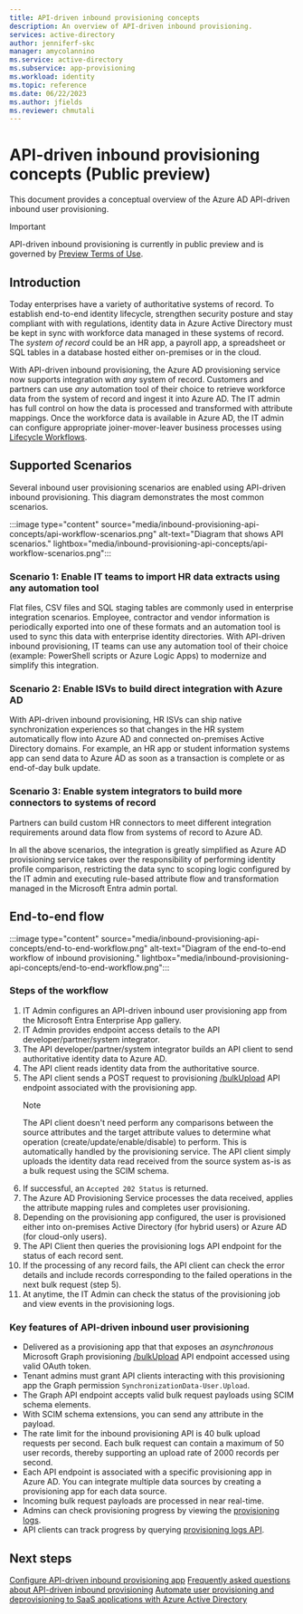 ```yaml
---
title: API-driven inbound provisioning concepts
description: An overview of API-driven inbound provisioning. 
services: active-directory
author: jenniferf-skc
manager: amycolannino
ms.service: active-directory
ms.subservice: app-provisioning
ms.workload: identity
ms.topic: reference
ms.date: 06/22/2023
ms.author: jfields
ms.reviewer: chmutali
---
```


# API-driven inbound provisioning concepts (Public preview)

This document provides a conceptual overview of the Azure AD API-driven inbound user provisioning.

> [!IMPORTANT]
> API-driven inbound provisioning is currently in public preview and is governed by [Preview Terms of Use](https://azure.microsoft.com/support/legal/preview-supplemental-terms/).

## Introduction

Today enterprises have a variety of authoritative systems of record. To establish end-to-end identity lifecycle, strengthen security posture and stay compliant with with regulations, identity data in Azure Active Directory must be kept in sync with workforce data managed in these systems of record. The *system of record* could be an HR app, a payroll app, a spreadsheet or SQL tables in a database hosted either on-premises or in the cloud. 

With API-driven inbound provisioning, the Azure AD provisioning service now supports integration with *any* system of record. Customers and partners can use *any* automation tool of their choice to retrieve workforce data from the system of record and ingest it into Azure AD. The IT admin has full control on how the data is processed and transformed with attribute mappings. Once the workforce data is available in Azure AD, the IT admin can configure appropriate joiner-mover-leaver business processes using [Lifecycle Workflows](../governance/what-are-lifecycle-workflows.md).  

## Supported Scenarios

Several inbound user provisioning scenarios are enabled using API-driven inbound provisioning. This diagram demonstrates the most common scenarios.

:::image type="content" source="media/inbound-provisioning-api-concepts/api-workflow-scenarios.png" alt-text="Diagram that shows API scenarios." lightbox="media/inbound-provisioning-api-concepts/api-workflow-scenarios.png":::

### Scenario 1: Enable IT teams to import HR data extracts using any automation tool
Flat files, CSV files and SQL staging tables are commonly used in enterprise integration scenarios. Employee, contractor and vendor information is periodically exported into one of these formats and an automation tool is used to sync this data with enterprise identity directories. With API-driven inbound provisioning, IT teams can use any automation tool of their choice (example: PowerShell scripts or Azure Logic Apps) to modernize and simplify this integration.   

### Scenario 2: Enable ISVs to build direct integration with Azure AD
With API-driven inbound provisioning, HR ISVs can ship native synchronization experiences so that changes in the HR system automatically flow into Azure AD and connected on-premises Active Directory domains. For example, an HR app or student information systems app can send data to Azure AD as soon as a transaction is complete or as end-of-day bulk update. 

### Scenario 3: Enable system integrators to build more connectors to systems of record
Partners can build custom HR connectors to meet different integration requirements around data flow from systems of record to Azure AD. 

In all the above scenarios, the integration is greatly simplified as Azure AD provisioning service takes over the responsibility of performing identity profile comparison, restricting the data sync to scoping logic configured by the IT admin and executing rule-based attribute flow and transformation managed in the Microsoft Entra admin portal.   

## End-to-end flow
:::image type="content" source="media/inbound-provisioning-api-concepts/end-to-end-workflow.png" alt-text="Diagram of the end-to-end workflow of inbound provisioning." lightbox="media/inbound-provisioning-api-concepts/end-to-end-workflow.png":::

### Steps of the workflow

1. IT Admin configures an API-driven inbound user provisioning app from the Microsoft Entra Enterprise App gallery. 
2. IT Admin provides endpoint access details to the API developer/partner/system integrator.
3. The API developer/partner/system integrator builds an API client to send authoritative identity data to Azure AD.
4. The API client reads identity data from the authoritative source.
5. The API client sends a POST request to provisioning [/bulkUpload](/graph/api/synchronization-synchronizationjob-post-bulkupload) API endpoint associated with the provisioning app. 
    >[!NOTE] 
    > The API client doesn't need perform any comparisons between the source attributes and the target attribute values to determine what operation (create/update/enable/disable) to perform. This is automatically handled by the provisioning service. The API client simply uploads the identity data read received from the source system as-is as a bulk request using the SCIM schema. 
1. If successful, an ```Accepted 202 Status``` is returned. 
1. The Azure AD Provisioning Service processes the data received, applies the attribute mapping rules and completes user provisioning.
1. Depending on the provisioning app configured, the user is provisioned either into on-premises Active Directory (for hybrid users) or Azure AD (for cloud-only users).
1. The API Client then queries the provisioning logs API endpoint for the status of each record sent.
1. If the processing of any record fails, the API client can check the error details and include records corresponding to the failed operations in the next bulk request (step 5). 
1. At anytime, the IT Admin can check the status of the provisioning job and view events in the provisioning logs.

### Key features of API-driven inbound user provisioning

- Delivered as a provisioning app that that exposes an *asynchronous* Microsoft Graph provisioning [/bulkUpload](/graph/api/synchronization-synchronizationjob-post-bulkupload) API endpoint accessed using valid OAuth token.
- Tenant admins must grant API clients interacting with this provisioning app the Graph permission `SynchronizationData-User.Upload`. 
- The Graph API endpoint accepts valid bulk request payloads using SCIM schema elements.
- With SCIM schema extensions, you can send any attribute in the payload. 
- The rate limit for the inbound provisioning API is 40 bulk upload requests per second. Each bulk request can contain a maximum of 50 user records, thereby supporting an upload rate of 2000 records per second. 
- Each API endpoint is associated with a specific provisioning app in Azure AD. You can integrate multiple data sources by creating a provisioning app for each data source. 
- Incoming bulk request payloads are processed in near real-time.
- Admins can check provisioning progress by viewing the [provisioning logs](../reports-monitoring/concept-provisioning-logs.md). 
- API clients can track progress by querying [provisioning logs API](/graph/api/resources/provisioningobjectsummary).

## Next steps
[Configure API-driven inbound provisioning app](inbound-provisioning-api-configure-app.md)
[Frequently asked questions about API-driven inbound provisioning](inbound-provisioning-api-faqs.md)
[Automate user provisioning and deprovisioning to SaaS applications with Azure Active Directory](user-provisioning.md)
